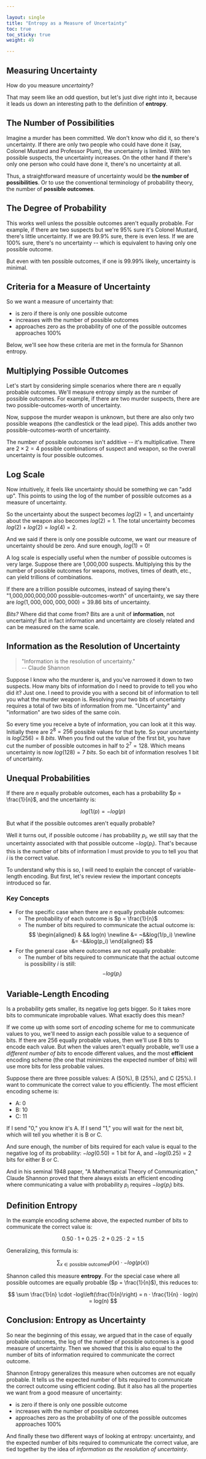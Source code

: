 ```yaml
---

layout: single  
title: "Entropy as a Measure of Uncertainty"  
toc: true  
toc_sticky: true  
weight: 49  

---
```



## Measuring Uncertainty

How do you measure *uncertainty*? 

That may seem like an odd question, but let's just dive right into it, because it leads us down an interesting path to the definition of **entropy**.

## The Number of Possibilities

Imagine a murder has been committed. We don't know who did it, so there's uncertainty. If there are only two people who could have done it (say, Colonel Mustard and Professor Plum), the uncertainty is limited. With ten possible suspects, the uncertainty increases. On the other hand if there's only one person who could have done it, there's no uncertainty at all.

Thus, a straightforward measure of uncertainty would be **the number of possibilities**. Or to use the conventional terminology of probability theory, the number of **possible outcomes**.

## The Degree of Probability

This works well unless the possible outcomes aren't equally probable. For example, if there are two suspects but we're 95% sure it's Colonel Mustard, there's little uncertainty. If we are 99.9% sure, there is even less. If we are 100% sure, there's no uncertainty -- which is equivalent to having only one possible outcome. 

But even with ten possible outcomes, if one is 99.99% likely, uncertainty is minimal.  

## Criteria for a Measure of Uncertainty

So we want a measure of uncertainty that:

- is zero if there is only one possible outcome
- increases with the number of possible outcomes
- approaches zero as the probability of one of the possible outcomes approaches 100%

Below, we'll see how these criteria are met in the formula for Shannon entropy.  

## Multiplying Possible Outcomes

Let's start by considering simple scenarios where there are $n$ equally probable outcomes. We'll measure entropy simply as the number of possible outcomes. For example, if there are two murder suspects, there are two possible-outcomes-worth of uncertainty. 

Now, suppose the murder weapon is unknown, but there are also only two possible weapons (the candlestick or the lead pipe). This adds another two possible-outcomes-worth of uncertainty.  

The number of possible outcomes isn't additive -- it's multiplicative. There are $2 \times 2 = 4$ possible combinations of suspect and weapon, so the overall uncertainty is four possible outcomes.  

## Log Scale

Now intuitively, it feels like uncertainty should be something we can "add up". This points to using the log of the number of possible outcomes as a measure of uncertainty.

So the uncertainty about the suspect becomes $log(2) = 1$, and uncertainty about the weapon also becomes $log(2) = 1$. The total uncertainty becomes $log(2) + log(2) = log(4) = 2$.

And we said if there is only one possible outcome, we want our measure of uncertainty should be zero. And sure enough, $log(1) = 0$! 

A log scale is especially useful when the number of possible outcomes is very large. Suppose there are 1,000,000 suspects. Multiplying this by the number of possible outcomes for weapons, motives, times of death, etc., can yield trillions of combinations.  

If there are a trillion possible outcomes, instead of saying there's "1,000,000,000,000 possible-outcomes-worth" of uncertainty, we say there are $log(1,000,000,000,000) = 39.86$ bits of uncertainty.  

*Bits?* Where did that come from? Bits are a unit of **information**, not uncertainty! But in fact information and uncertainty are closely related and can be measured on the same scale.

## Information as the Resolution of Uncertainty

> "Information is the resolution of uncertainty."  
> -- Claude Shannon  

Suppose I know who the murderer is, and you've narrowed it down to two suspects. How many bits of information do I need to provide to tell you who did it? Just one. I need to provide you with a second bit of information to tell you what the murder weapon is. Resolving your two bits of uncertainty requires a total of two bits of information from me. "Uncertainty" and "information" are two sides of the same coin. 

So every time you receive a byte of information, you can look at it this way. Initially there are $2^8 = 256$ possible values for that byte. So your uncertainty is $log(256) = 8~bits$. When you find out the value of the first bit, you have cut the number of possible outcomes in half to $2^7 = 128$. Which means uncertainty is now $log(128) = 7~bits$. So each bit of information resolves 1 bit of uncertainty. 

## Unequal Probabilities

If there are $n$ equally probable outcomes, each has a probability $p = \frac{1}{n}$, and the uncertainty is:  

$$
log(1/p) = -log(p)
$$

But what if the possible outcomes aren't equally probable?

Well it turns out, if possible outcome $i$ has probability $p_i$, we still say that the uncertainty associated with that possible outcome $-log(p_i)$. That's because this is the number of bits of information I must provide to you to tell you that $i$ is the correct value. 

To understand why this is so, I will need to explain the concept of variable-length encoding. But first, let's review review the important concepts introduced so far.

### Key Concepts

- For the specific case when there are $n$ equally probable outcomes:
	- The probability of each outcome is $p = \frac{1}{n}$
	- The number of bits required to communicate the actual outcome is:
		 $$
			\begin{aligned}
			 	&  && log(n) \newline
			 	&= ~&&log(1/p_i) \newline
			 	&= -&&log(p_i)
			\end{aligned}
		 $$
- For the general case where outcomes are not equally probable:
	- The number of bits required to communicate that the actual outcome is possibility $i$ is still:
		$$
			-log(p_i)
		$$


## Variable-Length Encoding

Is a probability gets smaller, its negative log gets bigger. So it takes more bits to communicate improbable values. What exactly does this mean?

If we come up with some sort of *encoding* scheme for me to communicate values to you, we'll need to assign each possible value to a sequence of bits. If there are 256 equally probable values, then we'll use 8 bits to encode each value. But when the values aren't equally probable, we'll use a *different number of bits* to encode different values, and the most **efficient** encoding scheme (the one that minimizes the expected number of bits) will use more bits for less probable values.

Suppose there are three possible values: A (50%), B (25%), and C (25%). I want to communicate the correct value to you efficiently. The most efficient encoding scheme is:  

- A: 0  
- B: 10  
- C: 11  

If I send "0," you know it's A. If I send "1," you will wait for the next bit, which will tell you whether it is B or C.

And sure enough, the number of bits required for each value is equal to the negative log of its probability: $-log(0.50) = 1$ bit for A, and $-log(0.25) = 2$ bits for either B or C.

And in his seminal 1948 paper, "A Mathematical Theory of Communication," Claude Shannon proved that there always exists an efficient encoding where communicating a value with probability $p_i$ requires $-log(p_i)$ bits.

## Definition Entropy

In the example encoding scheme above, the expected number of bits to communicate the correct value is:  

$$
0.50 \cdot 1 + 0.25 \cdot 2 + 0.25 \cdot 2 = 1.5
$$

Generalizing, this formula is:  

$$
\sum_{x \in \text{possible outcomes}} p(x) \cdot -log(p(x))
$$

Shannon called this measure **entropy**. For the special case where all possible outcomes are equally probable ($p = \frac{1}{n}$), this reduces to:  

$$
\sum \frac{1}{n} \cdot -log\left(\frac{1}{n}\right) = n ⋅ \frac{1}{n} ⋅ log(n) = log(n)
$$

## Conclusion: Entropy as Uncertainty

So near the beginning of this essay, we argued that in the case of equally probable outcomes, the log of the number of possible outcomes is a good measure of uncertainty. Then we showed that this is also equal to the number of bits of information required to communicate the correct outcome. 

Shannon Entropy generalizes this measure when outcomes are not equally probable. It tells us the expected number of bits required to communicate the correct outcome using efficient coding. But it also has all the properties we want from a good measure of uncertainty:

- is zero if there is only one possible outcome
- increases with the number of possible outcomes
- approaches zero as the probability of one of the possible outcomes approaches 100%

And finally these two different ways of looking at entropy: uncertainty, and the expected number of bits required to communicate the correct value, are tied together by the idea of *information as the resolution of uncertainty*.

